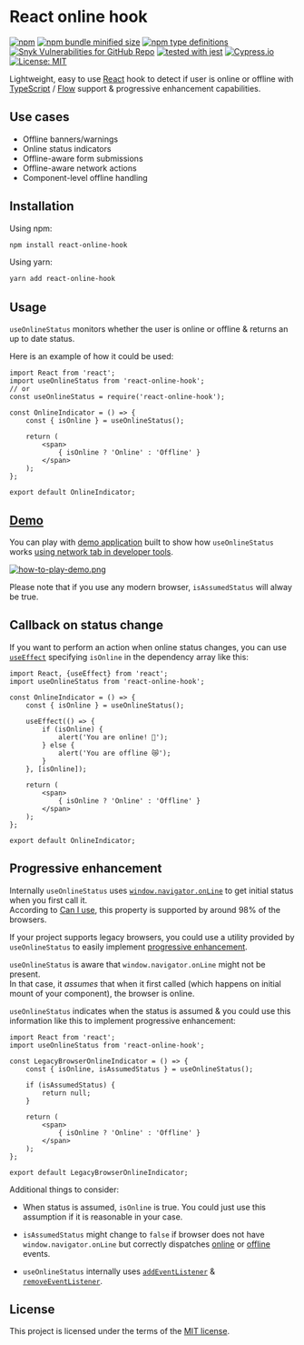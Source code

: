 # React online hook
[![npm](https://img.shields.io/npm/v/react-online-hook)](https://www.npmjs.com/package/react-online-hook)
[![npm bundle minified size](https://img.shields.io/bundlephobia/min/react-online-hook)](https://www.npmjs.com/package/react-online-hook)
[![npm type definitions](https://img.shields.io/npm/types/react-online-hook)](https://www.npmjs.com/package/react-online-hook)
[![Snyk Vulnerabilities for GitHub Repo](https://img.shields.io/snyk/vulnerabilities/github/Uzwername/react-online-hook)](https://www.npmjs.com/package/react-online-hook)
[![tested with jest](https://img.shields.io/badge/tested_with-jest-99424f.svg)](https://github.com/facebook/jest)
[![Cypress.io](https://img.shields.io/badge/tested%20with-Cypress-04C38E.svg)](https://www.cypress.io/)
[![License: MIT](https://img.shields.io/badge/License-MIT-yellow.svg)](https://github.com/Uzwername/react-online-hook/blob/master/LICENSE)

Lightweight, easy to use [React](https://reactjs.org/) hook to detect if user is online or offline with [TypeScript](https://www.typescriptlang.org/) / [Flow](https://flow.org/) support & progressive enhancement capabilities.

## Use cases

+ Offline banners/warnings
+ Online status indicators
+ Offline-aware form submissions
+ Offline-aware network actions
+ Component-level offline handling

## Installation

Using npm:

```bash
npm install react-online-hook
```

Using yarn:

```bash
yarn add react-online-hook
```

## Usage

`useOnlineStatus` monitors whether the user is online or offline & returns an up to date status.

Here is an example of how it could be used:

```JSX
import React from 'react';
import useOnlineStatus from 'react-online-hook';
// or
const useOnlineStatus = require('react-online-hook');

const OnlineIndicator = () => {
    const { isOnline } = useOnlineStatus();

    return (
        <span>
            { isOnline ? 'Online' : 'Offline' }
        </span>
    );
};

export default OnlineIndicator;
```

## [Demo](https://uzwername.github.io/react-online-hook/)

You can play with [demo application](https://uzwername.github.io/react-online-hook/) built to show how `useOnlineStatus` works [using network tab in developer tools](https://developers.google.com/web/ilt/pwa/tools-for-pwa-developers#simulate_offline_behavior).

[![how-to-play-demo.png](https://i.postimg.cc/4NgPCK2y/how-to-play-demo.png)](https://postimg.cc/PNSYYqjn)

Please note that if you use any modern browser, `isAssumedStatus` will alway be true.

## Callback on status change

If you want to perform an action when online status changes, you can use [`useEffect`](https://reactjs.org/docs/hooks-reference.html#useeffect) specifying `isOnline` in the dependency array like this:

```JSX
import React, {useEffect} from 'react';
import useOnlineStatus from 'react-online-hook';

const OnlineIndicator = () => {
    const { isOnline } = useOnlineStatus();

    useEffect(() => {
        if (isOnline) {
            alert('You are online! 🚀');
        } else {
            alert('You are offline 😿');
        }
    }, [isOnline]);

    return (
        <span>
            { isOnline ? 'Online' : 'Offline' }
        </span>
    );
};

export default OnlineIndicator;
```

## Progressive enhancement

Internally `useOnlineStatus` uses [`window.navigator.onLine`](https://developer.mozilla.org/en-US/docs/Web/API/NavigatorOnLine/onLine) to get initial status when you first call it.
<br>
According to [Can I use](https://caniuse.com/#search=navigator.onLine), this property is supported by around 98% of the browsers.

If your project supports legacy browsers, you could use a utility provided by `useOnlineStatus` to easily implement [progressive enhancement](https://developer.mozilla.org/en-US/docs/Glossary/Progressive_Enhancement).

`useOnlineStatus` is aware that `window.navigator.onLine` might not be present.
<br>
In that case, it _assumes_ that when it first called (which happens on initial mount of your component), the browser is online.

`useOnlineStatus` indicates when the status is assumed & you could use this information like this to implement progressive enhancement:

```JSX
import React from 'react';
import useOnlineStatus from 'react-online-hook';

const LegacyBrowserOnlineIndicator = () => {
    const { isOnline, isAssumedStatus } = useOnlineStatus();

    if (isAssumedStatus) {
        return null;
    }

    return (
        <span>
            { isOnline ? 'Online' : 'Offline' }
        </span>
    );
};

export default LegacyBrowserOnlineIndicator;
```

Additional things to consider:

+ When status is assumed, `isOnline` is true. You could just use this assumption if it is reasonable in your case.

+ `isAssumedStatus` might change to `false` if browser does not have `window.navigator.onLine` but correctly dispatches [online](https://developer.mozilla.org/en-US/docs/Web/API/Window/online_event) or [offline](https://developer.mozilla.org/en-US/docs/Web/API/Window/offline_event) events.

+ `useOnlineStatus` internally uses [`addEventListener`](https://developer.mozilla.org/es/docs/Web/API/EventTarget/addEventListener) & [`removeEventListener`](https://developer.mozilla.org/es/docs/Web/API/EventTarget/removeEventListener).

## License

This project is licensed under the terms of the [MIT license](https://github.com/Uzwername/react-online-hook/blob/master/LICENSE).

